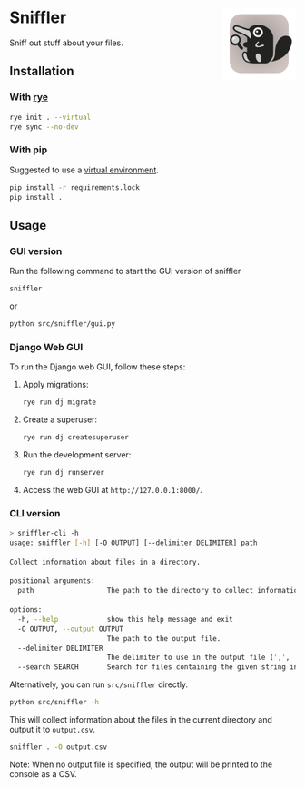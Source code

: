 # Sniffler <img align="right" width="128" height="128" src="src/sniffler/assets/sniffler.png">

Sniff out stuff about your files.

## Installation

### With [rye](https://rye.astral.sh/)

```bash
rye init . --virtual
rye sync --no-dev
```

### With pip

Suggested to use a [virtual environment](https://packaging.python.org/en/latest/guides/installing-using-pip-and-virtual-environments/).

```bash
pip install -r requirements.lock
pip install .
```

## Usage

### GUI version

Run the following command to start the GUI version of sniffler

```bash
sniffler
```
or

```bash
python src/sniffler/gui.py 
```

### Django Web GUI

To run the Django web GUI, follow these steps:

1. Apply migrations:
    ```bash
    rye run dj migrate
    ```

2. Create a superuser:
    ```bash
    rye run dj createsuperuser
    ```

3. Run the development server:
    ```bash
    rye run dj runserver
    ```

4. Access the web GUI at `http://127.0.0.1:8000/`.

### CLI version

```bash
> sniffler-cli -h
usage: sniffler [-h] [-O OUTPUT] [--delimiter DELIMITER] path

Collect information about files in a directory.

positional arguments:
  path                  The path to the directory to collect information from.

options:
  -h, --help            show this help message and exit
  -O OUTPUT, --output OUTPUT
                        The path to the output file.
  --delimiter DELIMITER
                        The delimiter to use in the output file (',', ';', or 'tab').
  --search SEARCH       Search for files containing the given string in filename or attributes.
```

Alternatively, you can run `src/sniffler` directly.
```bash
python src/sniffler -h
```

This will collect information about the files in the current directory and output it to `output.csv`.
```bash
sniffler . -O output.csv
```

Note: When no output file is specified, the output will be printed to the console as a CSV.